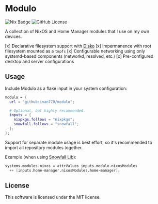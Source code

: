 # Modulo

![Nix Badge](https://img.shields.io/badge/built_with-nix-blue)
![GitHub License](https://img.shields.io/github/license/ivan770/modulo)

A collection of NixOS and Home Manager modules that I use
on my own devices.

[x] Declarative filesystem support with [Disko](https://github.com/nix-community/disko/)
[x] Impermanence with root filesystem mounted as a `tmpfs`
[x] Configurable networking using only systemd-based components (networkd, resolved, etc.)
[x] Pre-configured desktop and server configurations

## Usage

Include Modulo as a flake input in your system configuration:

```nix
modulo = {
  url = "github:ivan770/modulo";

  # Optional, but highly recommended.
  inputs = {
    nixpkgs.follows = "nixpkgs";
    snowfall.follows = "snowfall";
  };
};
```

Support for separate module usage is best effort, so it's recommended
to import all repository modules together.

Example (when using [Snowfall Lib](https://github.com/snowfallorg/lib)):

```nix
systems.modules.nixos = attrValues inputs.modulo.nixosModules
  ++ [inputs.home-manager.nixosModules.home-manager];
```

## License

This software is licensed under the MIT license.

